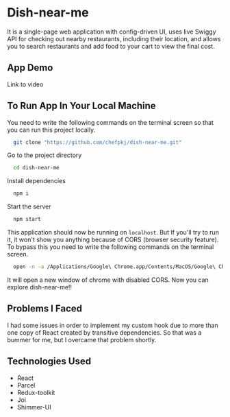 # Dish-near-me                                   
It is a single-page web application with config-driven UI, uses live Swiggy API for checking out nearby restaurants, including their location, and allows you to search restaurants and add food to your cart to view the final cost.   

## App Demo
Link to video

## To Run App In Your Local Machine
You need to write the following commands on the terminal screen so that you can run this project locally.

```bash
  git clone "https://github.com/chefpkj/dish-near-me.git"
```
Go to the project directory

```bash
  cd dish-near-me
```
Install dependencies
```bash
  npm i
```
Start the server
```bash
  npm start
```
This application should now be running on `localhost`. But If you'll try to run it, it won't show you anything because of CORS (browser security feature). To bypass this you need to write the following commands on the terminal screen.
```bash
  open -n -a /Applications/Google\ Chrome.app/Contents/MacOS/Google\ Chrome --args --user-data-dir="/tmp/chrome_dev_test" --disable-web-security
```
It will open a new window of chrome with disabled CORS. Now you can explore dish-near-me!! 

## Problems I Faced
I had some issues in order to implement my custom hook due to more than one copy of React created by transitive dependencies. So that was a bummer for me, but I overcame that problem shortly.

## Technologies Used
- React
- Parcel
- Redux-toolkit
- Joi
- Shimmer-UI











